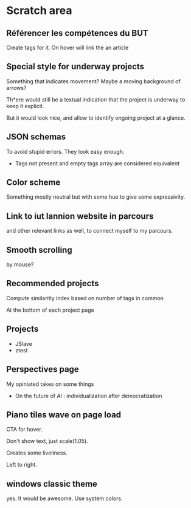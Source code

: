 # Scratch area

## Référencer les compétences du BUT

Create tags for it. On hover will link the an article

## Special style for underway projects

Something that indicates movement? Maybe a moving background of arrows?

Th*ere would still be a textual indication that the project is underway to keep it explicit.

But it would look nice, and allow to identify ongoing project at a glance.

## JSON schemas

To avoid stupid errors. They look easy enough.

- Tags not present and empty tags array are considered equivalent

## Color scheme

Something mostly neutral but with some hue to give some expressivity.

## Link to iut lannion website in parcours

and other relevant links as well, to connect myself to my parcours.

## Smooth scrolling

by mouse?

## Recommended projects

Compute similaritly index based on number of tags in common

At the bottom of each project page

## Projects

- JSlave
- ztest

## Perspectives page

My opiniated takes on some things

- On the future of AI : individualization after democratization

## Piano tiles wave on page load

CTA for hover.

Don't show text, just scale(1.05).

Creates some liveliness.

Left to right.

## windows classic theme

yes. It would be awesome. Use system colors.
